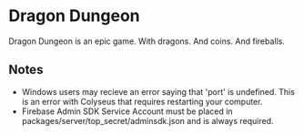 # Dragon Dungeon

Dragon Dungeon is an epic game. With dragons. And coins. And fireballs.

## Notes

* Windows users may recieve an error saying that 'port' is undefined. This is an error with Colyseus that requires restarting your computer.
* Firebase Admin SDK Service Account must be placed in packages/server/top_secret/adminsdk.json and is always required.